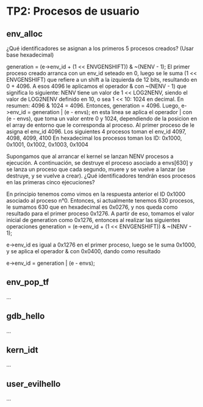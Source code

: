 TP2: Procesos de usuario
========================

env_alloc
---------

¿Qué identificadores se asignan a los primeros 5 procesos creados? (Usar base hexadecimal)

generation = (e->env_id + (1 << ENVGENSHIFT)) & ~(NENV - 1);
El primer proceso creado arranca con un env_id seteado en 0, luego se le suma (1 << ENVGENSHIFT) que refiere a un shift a la izquierda de 12 bits, resultando en 0 + 4096. A esos 4096 le aplicamos el operador & con ~(NENV - 1) que significa lo siguiente: NENV tiene un valor de 1 << LOG2NENV, siendo el valor de LOG2NENV definido en 10, o sea 1 << 10: 1024 en decimal. En resumen: 4096 & 1024 = 4096.
Entonces, generation = 4096.
Luego, 
e->env_id = generation | (e - envs);
en esta linea se aplica el operador | con (e - envs), que toma un valor entre 0 y 1024, dependiendo de la posicion en el array de entorno que le corresponda al proceso.
Al primer proceso de le asigna el env_id 4096.
Los siguientes 4 procesos toman el env_id 4097, 4098, 4099, 4100
En hexadecimal los procesos toman los ID: 0x1000, 0x1001, 0x1002, 0x1003, 0x1004


Supongamos que al arrancar el kernel se lanzan NENV procesos a ejecución. A continuación, se destruye el proceso asociado a envs[630] y se lanza un proceso que cada segundo, muere y se vuelve a lanzar (se destruye, y se vuelve a crear). ¿Qué identificadores tendrán esos procesos en las primeras cinco ejecuciones?

En principio tenemos como vimos en la respuesta anterior el ID 0x1000 asociado al proceso n°0. Entonces, si actualmente tenemos 630 procesos, le sumamos 630 que en hexadecimal es 0x0276, y nos queda como resultado para el primer proceso 0x1276. 
A partir de eso, tomamos el valor inicial de generation como 0x1276, entonces al realizar las siguientes operaciones
generation = (e->env_id + (1 << ENVGENSHIFT)) & ~(NENV - 1);

e->env_id es igual a 0x1276 en el primer proceso, luego se le suma 0x1000, y se aplica el operador & con 0x0400, dando como resultado 

e->env_id = generation | (e - envs);

env_pop_tf
----------

...


gdb_hello
---------

...


kern_idt
--------

...


user_evilhello
--------------

...

